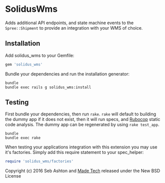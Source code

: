 SolidusWms
==========

Adds additional API endpoints, and state machine events to the `Spree::Shipment` to provide an integration with your WMS of choice.

Installation
------------

Add solidus_wms to your Gemfile:

```ruby
gem 'solidus_wms'
```

Bundle your dependencies and run the installation generator:

```shell
bundle
bundle exec rails g solidus_wms:install
```

Testing
-------

First bundle your dependencies, then run `rake`. `rake` will default to building the dummy app if it does not exist, then it will run specs, and [Rubocop](https://github.com/bbatsov/rubocop) static code analysis. The dummy app can be regenerated by using `rake test_app`.

```shell
bundle
bundle exec rake
```

When testing your applications integration with this extension you may use it's factories.
Simply add this require statement to your spec_helper:

```ruby
require 'solidus_wms/factories'
```

Copyright (c) 2016 Seb Ashton and [Made Tech](https://www.madetech.com) released under the New BSD License
